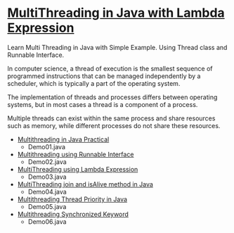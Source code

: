# [MultiThreading in Java with Lambda Expression](https://www.youtube.com/playlist?list=PLsyeobzWxl7rmuFYRpkqLanwoG4pQQ7oW)

Learn Multi Threading in Java with Simple Example. Using Thread class and Runnable Interface.

In computer science, a thread of execution is the smallest sequence of programmed instructions that can be managed
independently by a scheduler, which is typically a part of the operating system.

The implementation of threads and processes differs between operating systems, but in most cases a thread is a component
of a process.

Multiple threads can exist within the same process and share resources such as memory, while different processes do not
share these resources.

- [Multithreading in Java Practical](https://www.youtube.com/watch?v=Xj1uYKa8rIw&list=PLsyeobzWxl7rmuFYRpkqLanwoG4pQQ7oW&index=2)
  - Demo01.java
- [Multithreading using Runnable Interface](https://www.youtube.com/watch?v=xvXbvrUUGMM&list=PLsyeobzWxl7rmuFYRpkqLanwoG4pQQ7oW&index=3)
  - Demo02.java
- [MultiThreading using Lambda Expression](https://www.youtube.com/watch?v=VDYSgjPxu18&list=PLsyeobzWxl7rmuFYRpkqLanwoG4pQQ7oW&index=4)
  - Demo03.java
- [MultiThreading join and isAlive method in Java](https://youtu.be/b3C3ODumC24?list=PLsyeobzWxl7rmuFYRpkqLanwoG4pQQ7oW)
  - Demo04.java
- [Multithreading Thread Priority in Java](https://youtu.be/BeV8eh84tEM?list=PLsyeobzWxl7rmuFYRpkqLanwoG4pQQ7oW)
  - Demo05.java
- [Multithreading Synchronized Keyword](https://youtu.be/RH7G-N2pa8M?list=PLsyeobzWxl7rmuFYRpkqLanwoG4pQQ7oW)
  - Demo06.java
